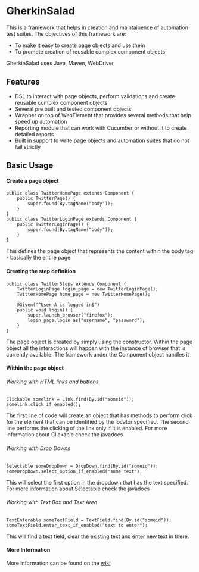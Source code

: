 # GherkinSalad

This is a framework that helps in creation and maintainence of automation test suites. The objectives of this framework are:

- To make it easy to create page objects and use them
- To promote creation of reusable complex component objects

GherkinSalad uses Java, Maven, WebDriver

## Features
- DSL to interact with page objects, perform validations and create reusable complex component objects
- Several pre built and tested component objects
- Wrapper on top of WebElement that provides several methods that help speed up automation
- Reporting module that can work with Cucumber or without it to create detailed reports
- Built in support to write page objects and automation suites that do not fail strictly

## Basic Usage
#### Create a page object
<pre><code>public class TwitterHomePage extends Component {
	public TwitterPage() {
		super.found(By.tagName("body"));
	}
}
public class TwitterLoginPage extends Component {
	public TwitterLoginPage() {
		super.found(By.tagName("body"));
	}
}
</code></pre>

This defines the page object that represents the content within the body tag - basically the entire page.

#### Creating the step definition
<pre><code>public class TwitterSteps extends Component {
	TwitterLoginPage login_page = new TwitterLoginPage();
	TwitterHomePage home_page = new TwitterHomePage();

	@Given("^User A is logged in$")
	public void login() {
		super.launch_browser("firefox");
		login_page.login_as("username", "password");
	}
}
</code></pre>

The page object is created by simply using the constructor. Within the page object all the interactions will happen with the instance of browser that is currently available. The framework under the Component object handles it

#### Within the page object
###### Working with HTML links and buttons
<code><pre>Clickable somelink = Link.find(By.id("someid"));
somelink.click_if_enabled();
</pre></code>
The first line of code will create an object that has methods to perform click for the element that can be identified by the locator specified. The second line performs the clicking of the link only if it is enabled.
For more information about Clickable check the javadocs

###### Working with Drop Downs
<pre><code>Selectable someDropDown = DropDown.find(By.id("someid"));
someDropDown.select_option_if_enabled("some text");
</code></pre>
This will select the first option in the dropdown that has the text specified. For more information about Selectable check the javadocs

###### Working with Text Box and Text Area
<pre><code>TextEnterable someTextField = TextField.find(By.id("someid"));
someTextField.enter_text_if_enabled("text to enter");
</code></pre>
This will find a text field, clear the existing text and enter new text in there.

#### More Information
More information can be found on the [wiki](https://github.com/daveayan/gherkinsalad/wiki)